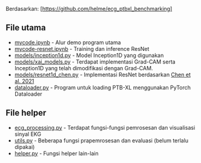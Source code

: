 Berdasarkan: [https://github.com/helme/ecg_ptbxl_benchmarking]

## File utama
* [mycode.ipynb](./mycode.ipynb) - Alur demo program utama
* [mycode-resnet.ipynb](./mycode-resnet.ipynb) - Training dan inference ResNet
* [models/inception1d.py](./models/inception1d.py) - Model Inception1D yang digunakan
* [models/xai_models.py](./models/xai_models.py) - Terdapat implementasi Grad-CAM serta Inception1D yang telah dimodifikasi dengan Grad-CAM.
* [models/resnet1d_chen.py](./models/resnet1d_chen.py) - Implementasi ResNet berdasarkan [Chen et al. 2021](https://doi.org/10.3389/fcvm.2021.654515)
* [dataloader.py](./dataloader.py) - Program untuk loading PTB-XL menggunakan PyTorch Dataloader

## File helper
* [ecg_processing.py](./ecg_processing.py) - Terdapat fungsi-fungsi pemrosesan dan visualisasi sinyal EKG
* [utils.py](./utils.py) - Beberapa fungsi prapemrosesan dan evaluasi (belum terlalu dipakai)
* [helper.py](./helper.py) - Fungsi helper lain-lain